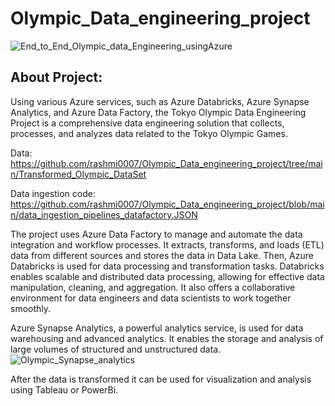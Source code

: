 # Olympic_Data_engineering_project
![End_to_End_Olympic_data_Engineering_usingAzure](https://github.com/rashmi0007/Olympic_Data_engineering_project/assets/87612040/0917a345-c396-429f-a4fb-2d39a8034b52)


## About Project:
Using various Azure services, such as Azure Databricks, Azure Synapse Analytics, and Azure Data Factory, the Tokyo Olympic Data Engineering Project is a comprehensive data engineering solution that collects, processes, and analyzes data related to the Tokyo Olympic Games.

Data: https://github.com/rashmi0007/Olympic_Data_engineering_project/tree/main/Transformed_Olympic_DataSet

Data ingestion code: https://github.com/rashmi0007/Olympic_Data_engineering_project/blob/main/data_ingestion_pipelines_datafactory.JSON

The project uses Azure Data Factory to manage and automate the data integration and workflow processes. It extracts, transforms, and loads (ETL) data from different sources and stores the data in Data Lake.
Then, Azure Databricks is used for data processing and transformation tasks. Databricks enables scalable and distributed data processing, allowing for effective data manipulation, cleaning, and aggregation. It also offers a collaborative environment for data engineers and data scientists to work together smoothly.

Azure Synapse Analytics, a powerful analytics service, is used for data warehousing and advanced analytics. It enables the storage and analysis of large volumes of structured and unstructured data. 
![Olympic_Synapse_analytics](https://github.com/rashmi0007/Olympic_Data_engineering_project/assets/87612040/2b0c2fb2-00da-44b0-83da-eb339c82d632)

After the data is transformed it can be used for visualization and analysis using Tableau or PowerBi.
